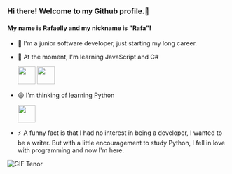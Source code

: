 ### Hi there! Welcome to my Github profile.👋
#### My name is Rafaelly and my nickname is "Rafa"!

- 🔭 I'm a junior software developer, just starting my long career.

  
- 🌱 At the moment, I'm learning JavaScript and C#

    <img loading="lazy" src="https://cdn.jsdelivr.net/gh/devicons/devicon/icons/javascript/javascript-original.svg" width="40" height="40"/>     <img loading="lazy" src="https://cdn.jsdelivr.net/gh/devicons/devicon/icons/csharp/csharp-original.svg" width="40" height="40"/>


- 😄 I'm thinking of learning Python
  
    <img loading="lazy" src="https://cdn.jsdelivr.net/gh/devicons/devicon/icons/python/python-original.svg" width="40" height="40"/>    

  
- ⚡ A funny fact is that I had no interest in being a developer, I wanted to be a writer. But with a little encouragement to study Python, I fell in love with programming and now I'm here.
  
![GIF Tenor](https://tenor.com/ws4r.gif)
